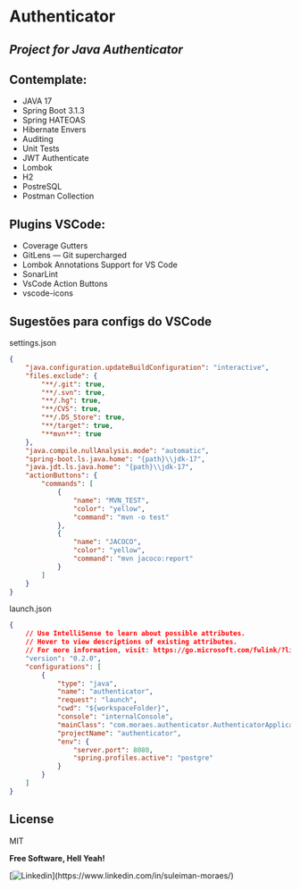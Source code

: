 # Authenticator
## _Project for Java Authenticator_

## Contemplate:

- JAVA 17
- Spring Boot 3.1.3
- Spring HATEOAS
- Hibernate Envers
- Auditing
- Unit Tests
- JWT Authenticate
- Lombok
- H2
- PostreSQL
- Postman Collection

## Plugins VSCode:

- Coverage Gutters
- GitLens — Git supercharged
- Lombok Annotations Support for VS Code
- SonarLint
- VsCode Action Buttons
- vscode-icons

## Sugestões para configs do VSCode

settings.json
```json
{
    "java.configuration.updateBuildConfiguration": "interactive",
    "files.exclude": {
        "**/.git": true,
        "**/.svn": true,
        "**/.hg": true,
        "**/CVS": true,
        "**/.DS_Store": true,
        "**/target": true,
        "**mvn**": true
    },
    "java.compile.nullAnalysis.mode": "automatic",
    "spring-boot.ls.java.home": "{path}\\jdk-17",
    "java.jdt.ls.java.home": "{path}\\jdk-17",
    "actionButtons": {
        "commands": [
            {
                "name": "MVN_TEST",
                "color": "yellow",
                "command": "mvn -o test"
            },
            {
                "name": "JACOCO",
                "color": "yellow",
                "command": "mvn jacoco:report"
            }
        ]
    }
}
```

launch.json
``` json
{
    // Use IntelliSense to learn about possible attributes.
    // Hover to view descriptions of existing attributes.
    // For more information, visit: https://go.microsoft.com/fwlink/?linkid=830387
    "version": "0.2.0",
    "configurations": [
        {
            "type": "java",
            "name": "authenticator",
            "request": "launch",
            "cwd": "${workspaceFolder}",
            "console": "internalConsole",
            "mainClass": "com.moraes.authenticator.AuthenticatorApplication",
            "projectName": "authenticator",
            "env": {
                "server.port": 8080,
                "spring.profiles.active": "postgre"
            }
        }
    ]
}
```


## License

MIT

**Free Software, Hell Yeah!**

[![Linkedin]([https://media.licdn.com/dms/image/C4D16AQHC7cR9vVD6Ow/profile-displaybackgroundimage-shrink_350_1400/0/1662490166630?e=1686787200&v=beta&t=1KkYwyylM7tx9nd4GE0sT4W-I1o3rU2EHJLi9c2vDTg](https://media.licdn.com/dms/image/C4D16AQHC7cR9vVD6Ow/profile-displaybackgroundimage-shrink_350_1400/0/1662490166630?e=1699488000&v=beta&t=fNlp_wey-aT4MXVNTSS0fdXE2iqMqg1-TtjqgtcU4XM)https://media.licdn.com/dms/image/C4D16AQHC7cR9vVD6Ow/profile-displaybackgroundimage-shrink_350_1400/0/1662490166630?e=1699488000&v=beta&t=fNlp_wey-aT4MXVNTSS0fdXE2iqMqg1-TtjqgtcU4XM)](https://www.linkedin.com/in/suleiman-moraes/)
